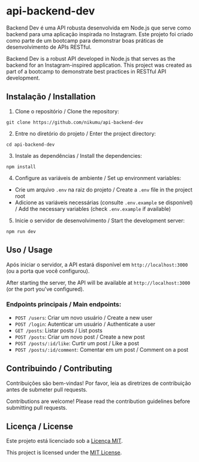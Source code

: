 # api-backend-dev

Backend Dev é uma API robusta desenvolvida em Node.js que serve como backend para uma aplicação inspirada no Instagram. Este projeto foi criado como parte de um bootcamp para demonstrar boas práticas de desenvolvimento de APIs RESTful.

Backend Dev is a robust API developed in Node.js that serves as the backend for an Instagram-inspired application. This project was created as part of a bootcamp to demonstrate best practices in RESTful API development.

## Instalação / Installation

1. Clone o repositório / Clone the repository:

`git clone https://github.com/nikumu/api-backend-dev`


2. Entre no diretório do projeto / Enter the project directory:

`cd api-backend-dev`


3. Instale as dependências / Install the dependencies:

`npm install`


4. Configure as variáveis de ambiente / Set up environment variables:
- Crie um arquivo `.env` na raiz do projeto / Create a `.env` file in the project root
- Adicione as variáveis necessárias (consulte `.env.example` se disponível) / Add the necessary variables (check `.env.example` if available)

5. Inicie o servidor de desenvolvimento / Start the development server:

`npm run dev`


## Uso / Usage

Após iniciar o servidor, a API estará disponível em `http://localhost:3000` (ou a porta que você configurou).

After starting the server, the API will be available at `http://localhost:3000` (or the port you've configured).

### Endpoints principais / Main endpoints:

- `POST /users`: Criar um novo usuário / Create a new user
- `POST /login`: Autenticar um usuário / Authenticate a user
- `GET /posts`: Listar posts / List posts
- `POST /posts`: Criar um novo post / Create a new post
- `POST /posts/:id/like`: Curtir um post / Like a post
- `POST /posts/:id/comment`: Comentar em um post / Comment on a post

## Contribuindo / Contributing

Contribuições são bem-vindas! Por favor, leia as diretrizes de contribuição antes de submeter pull requests.

Contributions are welcome! Please read the contribution guidelines before submitting pull requests.

## Licença / License

Este projeto está licenciado sob a [Licença MIT](LICENSE).

This project is licensed under the [MIT License](LICENSE).
